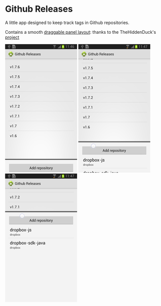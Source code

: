 Github Releases
=============

A little app designed to keep track tags in Github repositories.

Contains a smooth [draggable panel layout](app/src/main/java/com/github/lassana/releases/view): thanks to the TheHiddenDuck's [project](https://github.com/TheHiddenDuck/draggable-panel-layout)

![Screenshot 1](raw/device-2014-01-15-114624.png) ![Screenshot 1](raw/device-2014-01-15-114717.png) ![Screenshot 1](raw/device-2014-01-15-114734.png) 
